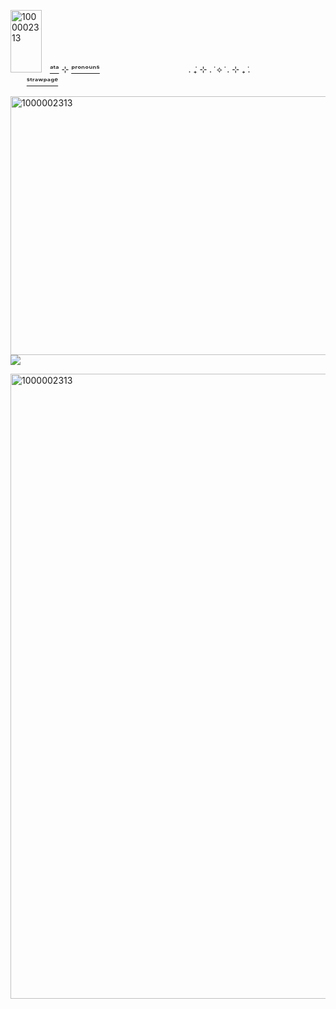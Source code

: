 <img width="50" height="100" alt="1000002313" src="https://watermelon.crd.co/assets/images/gallery18/7a492410.gif?v=e2e5e274" />ㅤ[ᵃᵗᵃ](https://bellasean.atabook.org/) ⊹ [ᵖʳᵒⁿᵒᵘⁿˢ](https://pronouns.cc/@LucidDreams)ㅤㅤㅤㅤㅤㅤㅤㅤㅤㅤㅤ. ݁₊ ⊹ . ݁ ⟡ ݁ . ⊹ ₊ ݁.ㅤㅤㅤㅤㅤㅤㅤㅤㅤㅤㅤ[ˢᵗʳᵃʷᵖᵃᵍᵉ](https://pizzafactoryy.straw.page)

<img width="736" height="414" alt="1000002313" src="https://github.com/user-attachments/assets/90da2488-4762-4cac-8ae8-8a042ce46927" /> ![](https://komarev.com/ghpvc/?username=ArmyDreamerz&style=flat-square&label=NobleGuests&color=325d29)

<img width="1000" height="1000" alt="1000002313" src="https://dividers.crd.co/assets/images/gallery04/9fa2a9c9.gif?v=05d33f91" />
